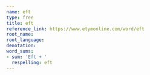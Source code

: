 ```yaml
---
name: eft
type: free
title: eft
reference_link: https://www.etymonline.com/word/eft
root_name: 
root_language: 
denotation: 
word_sums:
- sum: 'Eft + '
  respelling: eft
---
```

